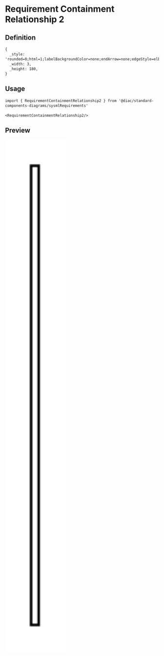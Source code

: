 # Requirement Containment Relationship 2

## Definition

```
{
  _style: 'rounded=0;html=1;labelBackgroundColor=none;endArrow=none;edgeStyle=elbowEdgeStyle;elbow=vertical;startArrow=sysMLPackCont;startSize=12;',
  _width: 3,
  _height: 180,
}
```

## Usage

```
import { RequirementContainmentRelationship2 } from '@diac/standard-components-diagrams/sysmlRequirements'

<RequirementContainmentRelationship2/>
```

## Preview

<img src="./requirement-containment-relationship-2.png" width="200"/>
